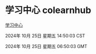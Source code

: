# 学习中心 colearnhub
[学习中心](http://219.139.199.238:56308/colearnhub/)

2024年 10月 25日 星期五 14:50:03 CST

2024年 10月 25日 星期五 06:50:03 GMT
